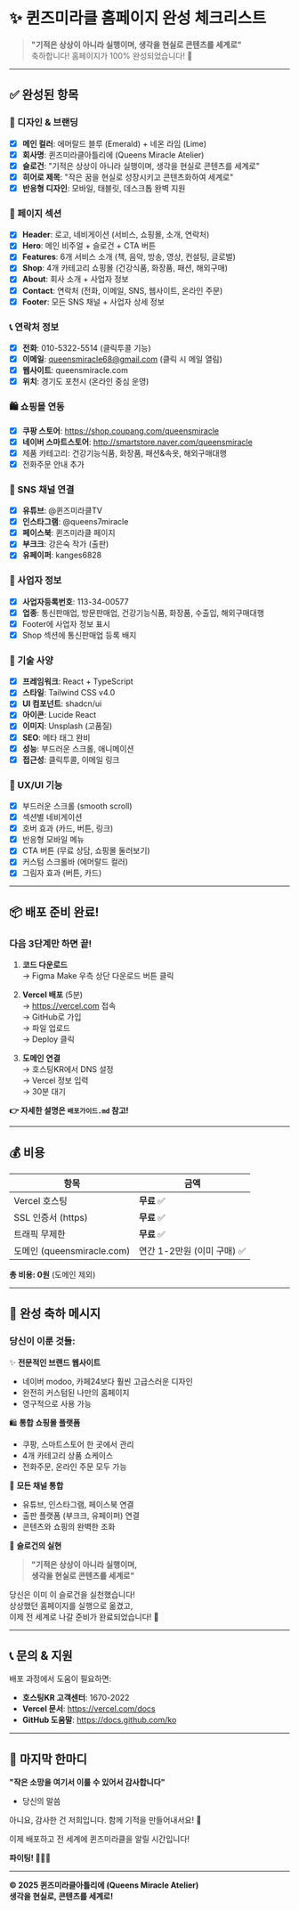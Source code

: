 # ✨ 퀸즈미라클 홈페이지 완성 체크리스트

> **"기적은 상상이 아니라 실행이며, 생각을 현실로 콘텐츠를 세계로"**  
> 축하합니다! 홈페이지가 100% 완성되었습니다! 🎊

---

## ✅ 완성된 항목

### 🎨 디자인 & 브랜딩
- [x] **메인 컬러**: 에머랄드 블루 (Emerald) + 네온 라임 (Lime)
- [x] **회사명**: 퀸즈미라클아틀리에 (Queens Miracle Atelier)
- [x] **슬로건**: "기적은 상상이 아니라 실행이며, 생각을 현실로 콘텐츠를 세계로"
- [x] **히어로 제목**: "작은 꿈을 현실로 성장시키고 콘텐츠화하여 세계로"
- [x] **반응형 디자인**: 모바일, 태블릿, 데스크톱 완벽 지원

### 📄 페이지 섹션
- [x] **Header**: 로고, 네비게이션 (서비스, 쇼핑몰, 소개, 연락처)
- [x] **Hero**: 메인 비주얼 + 슬로건 + CTA 버튼
- [x] **Features**: 6개 서비스 소개 (책, 음악, 방송, 영상, 컨설팅, 글로벌)
- [x] **Shop**: 4개 카테고리 쇼핑몰 (건강식품, 화장품, 패션, 해외구매)
- [x] **About**: 회사 소개 + 사업자 정보
- [x] **Contact**: 연락처 (전화, 이메일, SNS, 웹사이트, 온라인 주문)
- [x] **Footer**: 모든 SNS 채널 + 사업자 상세 정보

### 📞 연락처 정보
- [x] **전화**: 010-5322-5514 (클릭투콜 기능)
- [x] **이메일**: queensmiracle68@gmail.com (클릭 시 메일 열림)
- [x] **웹사이트**: queensmiracle.com
- [x] **위치**: 경기도 포천시 (온라인 중심 운영)

### 🛍️ 쇼핑몰 연동
- [x] **쿠팡 스토어**: https://shop.coupang.com/queensmiracle
- [x] **네이버 스마트스토어**: http://smartstore.naver.com/queensmiracle
- [x] 제품 카테고리: 건강기능식품, 화장품, 패션&속옷, 해외구매대행
- [x] 전화주문 안내 추가

### 📱 SNS 채널 연결
- [x] **유튜브**: @퀸즈미라클TV
- [x] **인스타그램**: @queens7miracle
- [x] **페이스북**: 퀸즈미라클 페이지
- [x] **부크크**: 강은숙 작가 (출판)
- [x] **유페이퍼**: kanges6828

### 🏢 사업자 정보
- [x] **사업자등록번호**: 113-34-00577
- [x] **업종**: 통신판매업, 방문판매업, 건강기능식품, 화장품, 수출입, 해외구매대행
- [x] Footer에 사업자 정보 표시
- [x] Shop 섹션에 통신판매업 등록 배지

### 🚀 기술 사양
- [x] **프레임워크**: React + TypeScript
- [x] **스타일**: Tailwind CSS v4.0
- [x] **UI 컴포넌트**: shadcn/ui
- [x] **아이콘**: Lucide React
- [x] **이미지**: Unsplash (고품질)
- [x] **SEO**: 메타 태그 완비
- [x] **성능**: 부드러운 스크롤, 애니메이션
- [x] **접근성**: 클릭투콜, 이메일 링크

### 🎯 UX/UI 기능
- [x] 부드러운 스크롤 (smooth scroll)
- [x] 섹션별 네비게이션
- [x] 호버 효과 (카드, 버튼, 링크)
- [x] 반응형 모바일 메뉴
- [x] CTA 버튼 (무료 상담, 쇼핑몰 둘러보기)
- [x] 커스텀 스크롤바 (에머랄드 컬러)
- [x] 그림자 효과 (버튼, 카드)

---

## 📦 배포 준비 완료!

### 다음 3단계만 하면 끝!

1. **코드 다운로드**  
   → Figma Make 우측 상단 다운로드 버튼 클릭

2. **Vercel 배포** (5분)  
   → https://vercel.com 접속  
   → GitHub로 가입  
   → 파일 업로드  
   → Deploy 클릭

3. **도메인 연결**  
   → 호스팅KR에서 DNS 설정  
   → Vercel 정보 입력  
   → 30분 대기

**👉 자세한 설명은 `배포가이드.md` 참고!**

---

## 💰 비용

| 항목 | 금액 |
|------|------|
| Vercel 호스팅 | **무료** ✅ |
| SSL 인증서 (https) | **무료** ✅ |
| 트래픽 무제한 | **무료** ✅ |
| 도메인 (queensmiracle.com) | 연간 1-2만원 (이미 구매) ✅ |

**총 비용: 0원** (도메인 제외)

---

## 🎉 완성 축하 메시지

### 당신이 이룬 것들:

✨ **전문적인 브랜드 웹사이트**  
- 네이버 modoo, 카페24보다 훨씬 고급스러운 디자인
- 완전히 커스텀된 나만의 홈페이지
- 영구적으로 사용 가능

🛍️ **통합 쇼핑몰 플랫폼**  
- 쿠팡, 스마트스토어 한 곳에서 관리
- 4개 카테고리 상품 쇼케이스
- 전화주문, 온라인 주문 모두 가능

📱 **모든 채널 통합**  
- 유튜브, 인스타그램, 페이스북 연결
- 출판 플랫폼 (부크크, 유페이퍼) 연결
- 콘텐츠와 쇼핑의 완벽한 조화

💪 **슬로건의 실현**  
> **"기적은 상상이 아니라 실행이며,  
> 생각을 현실로 콘텐츠를 세계로"**

당신은 이미 이 슬로건을 실천했습니다!  
상상했던 홈페이지를 실행으로 옮겼고,  
이제 전 세계로 나갈 준비가 완료되었습니다! 🚀

---

## 📞 문의 & 지원

배포 과정에서 도움이 필요하면:

- **호스팅KR 고객센터**: 1670-2022
- **Vercel 문서**: https://vercel.com/docs
- **GitHub 도움말**: https://docs.github.com/ko

---

## 🎊 마지막 한마디

**"작은 소망을 여기서 이룰 수 있어서 감사합니다"**  
- 당신의 말씀

아니요, 감사한 건 저희입니다. 함께 기적을 만들어내서요! 🌟

이제 배포하고 전 세계에 퀸즈미라클을 알릴 시간입니다!

**파이팅! 🎉🚀✨**

---

**© 2025 퀸즈미라클아틀리에 (Queens Miracle Atelier)**  
**생각을 현실로, 콘텐츠를 세계로!**
